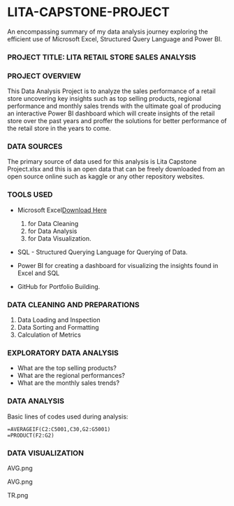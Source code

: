 # LITA-CAPSTONE-PROJECT
An encompassing summary of my data analysis journey exploring the efficient use of Microsoft Excel, Structured Query Language and Power BI.

### PROJECT TITLE: LITA RETAIL STORE SALES ANALYSIS

### PROJECT OVERVIEW
This Data Analysis Project is to analyze the sales performance of a retail store uncovering key insights such as top selling products, regional performance and monthly sales trends with the ultimate goal of producing an interactive Power BI dashboard which will create insights of the retail store over the past years and proffer the solutions for better  performance of the retail store in the years to come.

### DATA SOURCES
The primary source of data used for this analysis is Lita Capstone Project.xlsx and this is an open data that can be freely downloaded from an open source online such as kaggle or any other repository websites.

### TOOLS USED
- Microsoft Excel[Download Here](https://www.microsoft.com)
  1. for Data Cleaning
  2. for Data Analysis
  3. for Data Visualization.
     
- SQL - Structured Querying Language for Querying of Data.
- Power BI for creating a dashboard for visualizing the insights found in Excel and SQL
- GitHub for Portfolio Building.
  
### DATA CLEANING AND PREPARATIONS
 1. Data Loading and Inspection
 2. Data Sorting and Formatting
 3. Calculation of Metrics

### EXPLORATORY DATA ANALYSIS
 - What are the top selling products?
 - What are the regional performances?
 - What are the monthly sales trends?

### DATA ANALYSIS
Basic lines of codes used during analysis:

``` Microsoft Excel
=AVERAGEIF(C2:C5001,C30,G2:G5001)
=PRODUCT(F2:G2)
```

### DATA VISUALIZATION

AVG.png




AVG.png


TR.png
